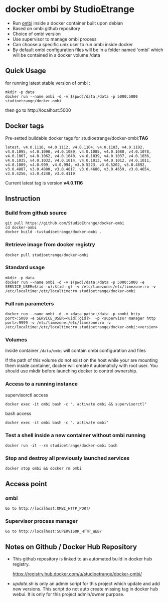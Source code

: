 # docker ombi by StudioEtrange

* Run [ombi](https://github.com/Ombi-app/Ombi) inside a docker container built upon debian
* Based on ombi github repository
* Choice of ombi version
* Use supervisor to manage ombi process
* Can choose a specific unix user to run ombi inside docker
* By default ombi configuration files will be in a folder named 'ombi' which will be contained in a docker volume /data


## Quick Usage

for running latest stable version of ombi :

	mkdir -p data
	docker run --name ombi -d -v $(pwd)/data:/data -p 5000:5000 studioetrange/docker-ombi

then go to http://localhost:5000

## Docker tags

Pre-setted buildable docker tags for studioetrange/docker-ombi:__TAG__

	latest, v4.0.1116, v4.0.1112, v4.0.1104, v4.0.1103, v4.0.1102, v4.0.1095, v4.0.1090, v4.0.1089, v4.0.1085, v4.0.1080, v4.0.1078, v4.0.1067, v4.0.1062, v4.0.1040, v4.0.1039, v4.0.1037, v4.0.1036, v4.0.1035, v4.0.1032, v4.0.1014, v4.0.1013, v4.0.1012, v4.0.1011, v4.0.1009, v4.0.999, v4.0.994, v3.0.5223, v3.0.5202, v3.0.4892, v3.0.4887, v3.0.4880, v3.0.4817, v3.0.4680, v3.0.4659, v3.0.4654, v3.0.4256, v3.0.4248, v3.0.4119

Current latest tag is version __v4.0.1116__

## Instruction

### Build from github source

	git pull https://github.com/StudioEtrange/docker-ombi
	cd docker-ombi
	docker build -t=studioetrange/docker-ombi .

### Retrieve image from docker registry

	docker pull studioetrange/docker-ombi

### Standard usage

	mkdir -p data
	docker run --name ombi -d -v $(pwd)/data:/data -p 5000:5000 -e SERVICE_USER=$(id -u):$(id -g) -v /etc/timezone:/etc/timezone:ro -v /etc/localtime:/etc/localtime:ro studioetrange/docker-ombi

### Full run parameters

	docker run --name ombi -d -v <data path>:/data -p <ombi http port>:5000 -e SERVICE_USER=<uid[:gid]>  -p <supervisor manager http port>:9999 -v /etc/timezone:/etc/timezone:ro -v /etc/localtime:/etc/localtime:ro studioetrange/docker-ombi:<version>

### Volumes

Inside container
`/data/ombi` will contain ombi configuration and files

If the path of this volume do not exist on the host while your are mounting them inside container, docker will create it automaticly with root user. You should use mkdir before launching docker to control ownership.

### Access to a running instance

supervisorctl access

	docker exec -it ombi bash -c ". activate ombi && supervisorctl"
	
bash access

	docker exec -it ombi bash -c ". activate ombi"
	
### Test a shell inside a new container without ombi running

	docker run -it --rm studioetrange/docker-ombi bash
	
### Stop and destroy all previously launched services

	docker stop ombi && docker rm ombi
	
## Access point

### ombi

	Go to http://localhost:OMBI_HTTP_PORT/

### Supervisor process manager

	Go to http://localhost:SUPERVISOR_HTTP_WEB/

## Notes on Github / Docker Hub Repository

* This github repository is linked to an automated build in docker hub registry.

	https://registry.hub.docker.com/u/studioetrange/docker-ombi/

* _update.sh_ is only an admin script for this project which update and add new versions. This script do not auto create missing tag in docker hub webui. It is only for this project admin/owner purpose.
